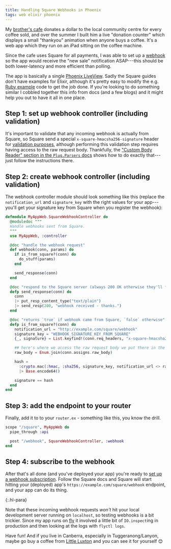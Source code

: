 ```yaml
---
title: Handling Square Webhooks in Phoenix
tags: web elixir phoenix
---
```


My [brother's
cafe](https://the-riotact.com/hot-in-the-suburbs-little-luxton-serves-up-coffee-for-the-community/618459)
donates a dollar to the local community centre for every coffee sold, and over
the summer I built
him a live "donation counter" which displays a small "thankyou" animation when
anyone buys a coffee. It's a web app which they run on an iPad sitting on the
coffee machine.

Since the cafe uses Square for all payments, I was able to set up a
[webhook](https://developer.squareup.com/docs/webhooks/overview) so the app
would receive the "new sale" notification ASAP---this should be both
lower-latency and more efficient than polling.

The app is basically a single [Phoenix
LiveView](https://www.phoenixframework.org). Sadly the Square guides don't have
examples for Elixir, although it's pretty easy to modify the e.g. [Ruby
example](https://developer.squareup.com/docs/webhooks/step3validate) code to get
the job done. If you're looking to do something similar I cobbled together this
info from docs (and a few blogs) and it might help you out to have it all in one
place.

## Step 1: set up webhook controller (including validation)

It's important to validate that any incoming webhook is actually from Square, so
Square send a special `x-square-hmacsha256-signature` header for [validation
purposes](https://developer.squareup.com/docs/webhooks/step3validate), although
performing this validation step requires having access to the raw request body.
Thankfully, the ["Custom Body Reader" section in the `Plug.Parsers`
docs](https://hexdocs.pm/plug/Plug.Parsers.html#module-custom-body-reader) shows
how to do exactly that---just follow the instructions there.

## Step 2: create webhook controller (including validation)

The webhook controller module should look something like this (replace the
`notification_url` and `signature_key` with the right values for your
app---you'll get your signature key from Square when you register the webhook):

```elixir
defmodule MyAppWeb.SquareWebhookController do
  @moduledoc """
  Handle webhooks sent from Square.
  """
  use MyAppWeb, :controller

  @doc "handle the webhook request"
  def webhook(conn, params) do
    if is_from_square?(conn) do
      do_stuff(params)
    end

    send_response(conn)
  end

  @doc "respond to the Square server (always 200 OK otherwise they'll freak out)"
  defp send_response(conn) do
    conn
    |> put_resp_content_type("text/plain")
    |> send_resp(200, "webhook received - thanks.")
  end

  @doc "returns `true` if webhook came from Square, `false` otherwise"
  defp is_from_square?(conn) do
    notification_url = "http://example.com/square/webhook"
    signature_key = "WEBHOOK_SIGNATURE_KEY_FROM_SQUARE"
    {_, signature} = List.keyfind!(conn.req_headers, "x-square-hmacsha256-signature", 0)

    ## here's where we access the raw request body we put there in the Plug.Parser
    raw_body = Enum.join(conn.assigns.raw_body)

    hash =
      :crypto.mac(:hmac, :sha256, signature_key, notification_url <> raw_body)
      |> Base.encode64()

    signature == hash
  end
end
```

## Step 3: add the endpoint to your router

Finally, add it to to your `router.ex` - something like this, you know the
drill.

```elixir
scope "/square", MyAppWeb do
  pipe_through :api

  post "/webhook", SquareWebhookController, :webhook
end
```

## Step 4: subscribe to the webhook

After that's all done (and you've deployed your app) you're ready to [set up a
webhook subscription](https://developer.squareup.com/docs/webhooks/overview).
Follow the Square docs and Square will start hitting your (deployed) app's
`https://example.com/square/webhook` endpoint, and your app can do its thing.

{:.hl-para}

Note that these incoming webhook requests _won't_ hit your local development
server running on `localhost`, so testing webhooks is a bit trickier. Since my
app runs on [fly](https://fly.io) it involved a little bit of `IO.inspect`ing in
production and then looking at the logs with `flyctl logs`.

Have fun! And if you live in Canberra, especially in Tuggeranong/Lanyon, maybe
go buy a coffee from [Little Luxton](https://www.littleluxton.com) and you can
see it for yourself 😊
